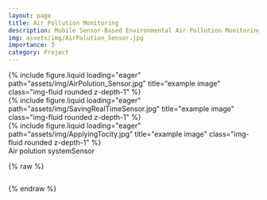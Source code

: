 ```yaml
---
layout: page
title: Air Pollution Monitoring  
description: Mobile Sensor-Based Environmental Air Pollution Monitoring System
img: assets/img/AirPolution_Sensor.jpg
importance: 3
category: Project
---
```


<div class="row">
    <div class="col-sm mt-3 mt-md-0">
        {% include figure.liquid loading="eager" path="assets/img/AirPolution_Sensor.jpg" title="example image" class="img-fluid rounded z-depth-1" %}
    </div>
    <div class="col-sm mt-3 mt-md-0">
        {% include figure.liquid loading="eager" path="assets/img/SavingRealTimeSensor.jpg" title="example image" class="img-fluid rounded z-depth-1" %}
    </div>
    <div class="col-sm mt-3 mt-md-0">
        {% include figure.liquid loading="eager" path="assets/img/ApplyingTocity.jpg" title="example image" class="img-fluid rounded z-depth-1" %}
    </div>
</div>
<div class="caption">
    Air polution systemSensor
</div>


{% raw %}

```html

```

{% endraw %}
